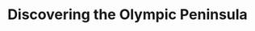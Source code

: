 ---
title: Discovering the Olympic Peninsula
books:
  - ISBN: "9780295743288"
  - ISBN: "9780295745336"
  - ISBN: "9780806135526"
  - ISBN: "9780898868081"
  - ISBN: "9781680513295"
  - ISBN: "9780295748610"
  - ISBN: "9780295988788"
---
